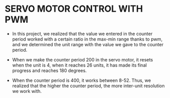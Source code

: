 # SERVO MOTOR CONTROL WITH PWM
- In this project, we realized that the value we entered in the counter period worked with a certain ratio in the max-min range thanks to pwm, and we determined the unit range with the value we gave to the counter period.

- When we make the counter period 200 in the servo motor, it resets when the unit is 4, when it reaches 26 units, it has made its final progress and reaches 180 degrees.

- When the counter period is 400, it works between 8-52. Thus, we realized that the higher the counter period, the more inter-unit resolution we work with.